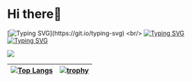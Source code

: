 # Hi there👋 

 [![Typing SVG](https://readme-typing-svg.herokuapp.com?size=27&color=F7E13B&lines=%E2%9C%8C%EF%B8%8F+Welcome+to+my+page!)](https://git.io/typing-svg)
 <br/>
 [![Typing SVG](https://readme-typing-svg.herokuapp.com?size=27&width=500&color=76F725&lines=%F0%9F%91%A6+My+name+is+Kirill+Vorobyev)](https://git.io/typing-svg)
 <br/>
 [![Typing SVG](https://readme-typing-svg.herokuapp.com?size=30&width=500&color=3242F7&background=DA6BFF00&lines=%F0%9F%8E%93+ITMO+university+student)](https://git.io/typing-svg)

![](https://komarev.com/ghpvc/?username=KiVorobev&style=flat&color=blueviolet)

[![Top Langs](https://github-readme-stats.vercel.app/api/top-langs/?username=kivorobev&layout=compact)](https://github.com/kivorobev/github-readme-stats) | [![trophy](https://github-profile-trophy.vercel.app/?username=kivorobev)](https://github.com/kivorobev/github-profile-trophy)
--- | ---
